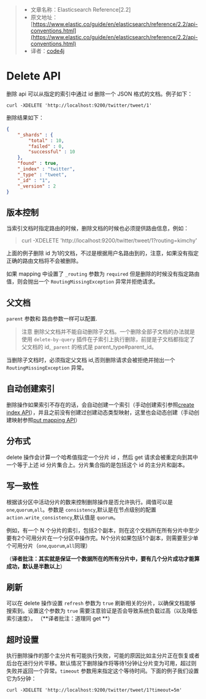 >* 文章名称：Elasticsearch Reference[2.2]
>* 原文地址：[https://www.elastic.co/guide/en/elasticsearch/reference/2.2/api-conventions.html](https://www.elastic.co/guide/en/elasticsearch/reference/2.2/api-conventions.html)
>* 译者：[code4j](https://github.com/rpgmakervx)


# Delete API

删除 api 可以从指定的索引中通过 id 删除一个 JSON 格式的文档。例子如下：

```
curl -XDELETE 'http://localhost:9200/twitter/tweet/1'
```

删除结果如下：

```json
{
    "_shards" : {
        "total" : 10,
        "failed" : 0,
        "successful" : 10
    },
    "found" : true,
    "_index" : "twitter",
    "_type" : "tweet",
    "_id" : "1",
    "_version" : 2
}
```

## 版本控制

当索引文档时指定路由的时候，删除文档的时候也必须提供路由信息，例如：

> curl -XDELETE 'http://localhost:9200/twitter/tweet/1?routing=kimchy'


上面的例子删除 id 为1的文档，不过是根据用户名路由到的，注意，如果没有指定正确的路由文档将不会被删除。

如果 mapping 中设置了 `_routing` 参数为 `required` 但是删除的时候没有指定路由值，则会抛出一个 `RoutingMissingException` 异常并拒绝请求。

## 父文档

`parent` 参数和 路由参数一样可以配置.

> 注意 删除父文档并不能自动删除子文档。一个删除全部子文档的办法就是使用 `delete-by-query` 插件在子索引上执行删除，前提是子文档都指定了父文档的 id,`_parent` 的格式是 parent_type#parent_id。

当删除子文档时，必须指定父文档 id,否则删除请求会被拒绝并抛出一个 `RoutingMissingException` 异常。

## 自动创建索引
删除操作如果索引不存在的话，会自动创建一个索引（手动创建索引参照[create index API](https://www.elastic.co/guide/en/elasticsearch/reference/2.2/indices-create-index.html)），并且之前没有创建过创建动态类型映射，这里也会动态创建（手动创建映射参照[put mapping API](https://www.elastic.co/guide/en/elasticsearch/reference/2.2/indices-put-mapping.html)）

## 分布式

delete 操作会计算一个哈希值指定一个分片 id ，然后 get 请求会被重定向到其中一个等于上述 id 分片集合上。分片集合指的是包括这个 id 的主分片和副本。

## 写一致性
根据该分区中活动分片的数来控制删除操作是否允许执行。阈值可以是 `one`,`quorum`,`all`。参数是 `consistency`,默认是在节点级别的配置 `action.write_consistency`,默认值是 `quorum`。

例如，有一个 N 个分片的索引，包括2个副本，则在这个文档所在所有分片中至少要有2个可用分片在一个分区中操作完。N个分片如果包括1个副本，则需要至少单个可用分片（`one`,`quorum`,`all`同理）

（**译者批注：其实就是保证一个数据所在的所有分片中，要有几个分片成功才能算成功，默认是半数以上**）

## 刷新

可以在 delete 操作设置 `refresh` 参数为 `true` 刷新相关的分片，以确保文档能够搜索到。设置这个参数为 `true` 需要注意验证是否会导致系统负载过高（以及降低索引速度）。
（**译者批注：道理同 get **）

## 超时设置

执行删除操作的那个主分片有可能执行失败，可能的原因比如主分片正在恢复或者后台在进行分片平移。默认情况下删除操作将等待1分钟让分片变为可用，超过则失败并返回一个异常。`timeout` 参数用来指定这个等待时间。下面的例子我们设置它为5分钟：
 
```
curl -XDELETE 'http://localhost:9200/twitter/tweet/1?timeout=5m'
```











